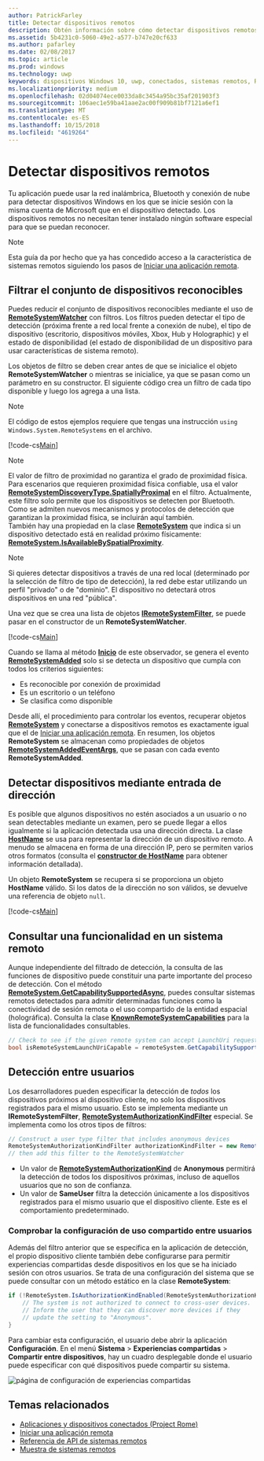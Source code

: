 ```yaml
---
author: PatrickFarley
title: Detectar dispositivos remotos
description: Obtén información sobre cómo detectar dispositivos remotos desde tu aplicación con Project Rome.
ms.assetid: 5b4231c0-5060-49e2-a577-b747e20cf633
ms.author: pafarley
ms.date: 02/08/2017
ms.topic: article
ms.prod: windows
ms.technology: uwp
keywords: dispositivos Windows 10, uwp, conectados, sistemas remotos, Roma, proyecto rome
ms.localizationpriority: medium
ms.openlocfilehash: 02d04074ece0033da8c3454a95bc35af201903f3
ms.sourcegitcommit: 106aec1e59ba41aae2ac00f909b81bf7121a6ef1
ms.translationtype: MT
ms.contentlocale: es-ES
ms.lasthandoff: 10/15/2018
ms.locfileid: "4619264"
---
```

# <a name="discover-remote-devices"></a>Detectar dispositivos remotos
Tu aplicación puede usar la red inalámbrica, Bluetooth y conexión de nube para detectar dispositivos Windows en los que se inicie sesión con la misma cuenta de Microsoft que en el dispositivo detectado. Los dispositivos remotos no necesitan tener instalado ningún software especial para que se puedan reconocer.

> [!NOTE]
> Esta guía da por hecho que ya has concedido acceso a la característica de sistemas remotos siguiendo los pasos de [Iniciar una aplicación remota](launch-a-remote-app.md).

## <a name="filter-the-set-of-discoverable-devices"></a>Filtrar el conjunto de dispositivos reconocibles
Puedes reducir el conjunto de dispositivos reconocibles mediante el uso de [**RemoteSystemWatcher**](https://msdn.microsoft.com/library/windows/apps/Windows.System.RemoteSystems.RemoteSystemWatcher) con filtros. Los filtros pueden detectar el tipo de detección (próxima frente a red local frente a conexión de nube), el tipo de dispositivo (escritorio, dispositivos móviles, Xbox, Hub y Holographic) y el estado de disponibilidad (el estado de disponibilidad de un dispositivo para usar características de sistema remoto).

Los objetos de filtro se deben crear antes de que se inicialice el objeto **RemoteSystemWatcher** o mientras se inicialice, ya que se pasan como un parámetro en su constructor. El siguiente código crea un filtro de cada tipo disponible y luego los agrega a una lista.

> [!NOTE]
> El código de estos ejemplos requiere que tengas una instrucción `using Windows.System.RemoteSystems` en el archivo.

[!code-cs[Main](./code/DiscoverDevices/MainPage.xaml.cs#SnippetMakeFilterList)]

> [!NOTE]
> El valor de filtro de proximidad no garantiza el grado de proximidad física. Para escenarios que requieren proximidad física confiable, usa el valor [**RemoteSystemDiscoveryType.SpatiallyProximal**](https://docs.microsoft.com/uwp/api/windows.system.remotesystems.remotesystemdiscoverytype) en el filtro. Actualmente, este filtro solo permite que los dispositivos se detecten por Bluetooth. Como se admiten nuevos mecanismos y protocolos de detección que garantizan la proximidad física, se incluirán aquí también.  
También hay una propiedad en la clase [**RemoteSystem**](https://msdn.microsoft.com/library/windows/apps/Windows.System.RemoteSystems.RemoteSystem) que indica si un dispositivo detectado está en realidad próximo físicamente: [**RemoteSystem.IsAvailableBySpatialProximity**](https://docs.microsoft.com/uwp/api/Windows.System.RemoteSystems.RemoteSystem.IsAvailableByProximity).

> [!NOTE]
> Si quieres detectar dispositivos a través de una red local (determinado por la selección de filtro de tipo de detección), la red debe estar utilizando un perfil "privado" o de "dominio". El dispositivo no detectará otros dispositivos en una red "pública".

Una vez que se crea una lista de objetos [**IRemoteSystemFilter**](https://msdn.microsoft.com/library/windows/apps/Windows.System.RemoteSystems.IRemoteSystemFilter), se puede pasar en el constructor de un **RemoteSystemWatcher**.

[!code-cs[Main](./code/DiscoverDevices/MainPage.xaml.cs#SnippetCreateWatcher)]

Cuando se llama al método [**Inicio**](https://msdn.microsoft.com/library/windows/apps/Windows.System.RemoteSystems.RemoteSystemWatcher.Start) de este observador, se genera el evento [**RemoteSystemAdded**](https://msdn.microsoft.com/library/windows/apps/Windows.System.RemoteSystems.RemoteSystemWatcher.RemoteSystemAdded) solo si se detecta un dispositivo que cumpla con todos los criterios siguientes:
* Es reconocible por conexión de proximidad
* Es un escritorio o un teléfono
* Se clasifica como disponible

Desde allí, el procedimiento para controlar los eventos, recuperar objetos [**RemoteSystem**](https://msdn.microsoft.com/library/windows/apps/Windows.System.RemoteSystems.RemoteSystem) y conectarse a dispositivos remotos es exactamente igual que el de [Iniciar una aplicación remota](launch-a-remote-app.md). En resumen, los objetos **RemoteSystem** se almacenan como propiedades de objetos [**RemoteSystemAddedEventArgs**](https://msdn.microsoft.com/library/windows/apps/Windows.System.RemoteSystems.RemoteSystemAddedEventArgs), que se pasan con cada evento **RemoteSystemAdded**.

## <a name="discover-devices-by-address-input"></a>Detectar dispositivos mediante entrada de dirección
Es posible que algunos dispositivos no estén asociados a un usuario o no sean detectables mediante un examen, pero se puede llegar a ellos igualmente si la aplicación detectada usa una dirección directa. La clase [**HostName**](https://msdn.microsoft.com/library/windows/apps/windows.networking.hostname.aspx) se usa para representar la dirección de un dispositivo remoto. A menudo se almacena en forma de una dirección IP, pero se permiten varios otros formatos (consulta el [**constructor de HostName**](https://msdn.microsoft.com/library/windows/apps/br207118.aspx) para obtener información detallada).

Un objeto **RemoteSystem** se recupera si se proporciona un objeto **HostName** válido. Si los datos de la dirección no son válidos, se devuelve una referencia de objeto `null`.

[!code-cs[Main](./code/DiscoverDevices/MainPage.xaml.cs#SnippetFindByHostName)]

## <a name="querying-a-capability-on-a-remote-system"></a>Consultar una funcionalidad en un sistema remoto

Aunque independiente del filtrado de detección, la consulta de las funciones de dispositivo puede constituir una parte importante del proceso de detección. Con el método [**RemoteSystem.GetCapabilitySupportedAsync**](https://docs.microsoft.com/uwp/api/windows.system.remotesystems.remotesystem.GetCapabilitySupportedAsync), puedes consultar sistemas remotos detectados para admitir determinadas funciones como la conectividad de sesión remota o el uso compartido de la entidad espacial (holográfica). Consulta la clase [**KnownRemoteSystemCapabilities**](https://docs.microsoft.com/uwp/api/windows.system.remotesystems.knownremotesystemcapabilities) para la lista de funcionalidades consultables.

```csharp
// Check to see if the given remote system can accept LaunchUri requests
bool isRemoteSystemLaunchUriCapable = remoteSystem.GetCapabilitySupportedAsync(KnownRemoteSystemCapabilities.LaunchUri);
```

## <a name="cross-user-discovery"></a>Detección entre usuarios

Los desarrolladores pueden especificar la detección de _todos_ los dispositivos próximos al dispositivo cliente, no solo los dispositivos registrados para el mismo usuario. Esto se implementa mediante un **IRemoteSystemFilter**, [**RemoteSystemAuthorizationKindFilter**](https://docs.microsoft.com/uwp/api/windows.system.remotesystems.remotesystemauthorizationkindfilter) especial. Se implementa como los otros tipos de filtros:

```csharp
// Construct a user type filter that includes anonymous devices
RemoteSystemAuthorizationKindFilter authorizationKindFilter = new RemoteSystemAuthorizationKindFilter(RemoteSystemAuthorizationKind.Anonymous);
// then add this filter to the RemoteSystemWatcher
```

* Un valor de [**RemoteSystemAuthorizationKind**](https://docs.microsoft.com/uwp/api/windows.system.remotesystems.remotesystemauthorizationkind) de **Anonymous** permitirá la detección de todos los dispositivos próximas, incluso de aquellos usuarios que no son de confianza.
* Un valor de **SameUser** filtra la detección únicamente a los dispositivos registrados para el mismo usuario que el dispositivo cliente. Este es el comportamiento predeterminado.

### <a name="checking-the-cross-user-sharing-settings"></a>Comprobar la configuración de uso compartido entre usuarios

Además del filtro anterior que se especifica en la aplicación de detección, el propio dispositivo cliente también debe configurarse para permitir experiencias compartidas desde dispositivos en los que se ha iniciado sesión con otros usuarios. Se trata de una configuración del sistema que se puede consultar con un método estático en la clase **RemoteSystem**:

```csharp
if (!RemoteSystem.IsAuthorizationKindEnabled(RemoteSystemAuthorizationKind.Anonymous)) {
    // The system is not authorized to connect to cross-user devices. 
    // Inform the user that they can discover more devices if they
    // update the setting to "Anonymous".
}
```

Para cambiar esta configuración, el usuario debe abrir la aplicación **Configuración**. En el menú **Sistema** > **Experiencias compartidas** > **Compartir entre dispositivos**, hay un cuadro desplegable donde el usuario puede especificar con qué dispositivos puede compartir su sistema.

![página de configuración de experiencias compartidas](images/shared-experiences-settings.png)

## <a name="related-topics"></a>Temas relacionados
* [Aplicaciones y dispositivos conectados (Project Rome)](connected-apps-and-devices.md)
* [Iniciar una aplicación remota](launch-a-remote-app.md)
* [Referencia de API de sistemas remotos](https://msdn.microsoft.com/library/windows/apps/Windows.System.RemoteSystems)
* [Muestra de sistemas remotos](https://github.com/Microsoft/Windows-universal-samples/tree/dev/Samples/RemoteSystems)

